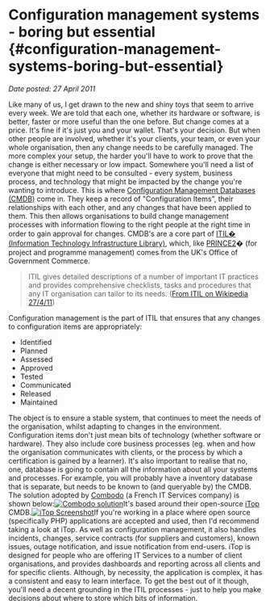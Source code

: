 # Configuration management systems - boring but essential {#configuration-management-systems-boring-but-essential}

_Date posted: 27 April 2011_

Like many of us, I get drawn to the new and shiny toys that seem to arrive every week. We are told that each one, whether its hardware or software, is better, faster or more useful than the one before. But change comes at a price. It's fine if it's just you and your wallet. That's your decision. But when other people are involved, whether it's your clients, your team, or even your whole organisation, then any change needs to be carefully managed. The more complex your setup, the harder you'll have to work to prove that the change is either necessary or low impact. Somewhere you'll need a list of everyone that might need to be consulted - every system, business process, and technology that might be impacted by the change you're wanting to introduce. This is where [Configuration Management Databases (CMDB)](http://en.wikipedia.org/wiki/Configuration_management_database) come in. They keep a record of "Configuration Items", their relationships with each other, and any changes that have been applied to them. This then allows organisations to build change management processes with information flowing to the right people at the right time in order to gain approval for changes. CMDB's are a core part of [ITIL� (Information Technology Infrastructure Library)](http://www.itil-officialsite.com/), which, like [PRINCE2](http://en.wikipedia.org/wiki/PRINCE2)� (for project and programme management) comes from the UK's Office of Government Commerce.

> ITIL gives detailed descriptions of a number of important IT practices and provides comprehensive checklists, tasks and procedures that any IT organisation can tailor to its needs. ([From ITIL on Wikipedia 27/4/11](http://en.wikipedia.org/wiki/ITIL))

Configuration management is the part of ITIL that ensures that any changes to configuration items are appropriately:

*   Identified
*   Planned
*   Assessed
*   Approved
*   Tested
*   Communicated
*   Released
*   Maintained

The object is to ensure a stable system, that continues to meet the needs of the organisation, whilst adapting to changes in the environment. Configuration items don't just mean bits of technology (whether software or hardware). They also include core business processes (eg. when and how the organisation communicates with clients, or the process by which a certification is gained by a learner). It's also important to realise that no, one, database is going to contain all the information about all your systems and processes. For example, you will probably have a inventory database that is separate, but needs to be known to (and queryable by) the CMDB. The solution adopted by [Combodo](http://www.combodo.com/) (a French IT Services company) is shown below:[![Combodo solution](./assets/Schema_iTop-08317.png)](http://www.combodo.com/-Solution,18-.html)It's based around their open-source [iTop](http://www.combodo.com/-Overview-.html) CMDB.[![iTop Screenshot](./assets/iTop_impact.jpg)](http://www.combodo.com/-Screenshots-.html)If you're working in a place where open source (specifically PHP) applications are accepted and used, then I'd recommend taking a look at iTop. As well as configuration management, it also handles incidents, changes, service contracts (for suppliers and customers), known issues, outage notification, and issue notification from end-users. iTop is designed for people who are offering IT Services to a number of client organisations, and provides dashboards and reporting across all clients and for specific clients. Although, by necessity, the application is complex, it has a consistent and easy to learn interface. To get the best out of it though, you'll need a decent grounding in the ITIL processes - just to help you make decisions about where to store which bits of information.